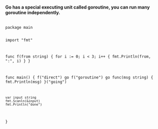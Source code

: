 #### Go has a special executing unit called goroutine, you can run many goroutine independently.

<div class="code">
<pre>
<code>
package main

import "fmt"

func f(from string) {
    for i := 0; i < 3; i++ {
        fmt.Println(from, ":", i)
    }
}

func main() {
    f("direct")
    go f("goroutine")
    go func(msg string) {
        fmt.Println(msg)
    }("going")

    var input string
    fmt.Scanln(&input)
    fmt.Println("done")
}
</code>
</pre>
</div>
